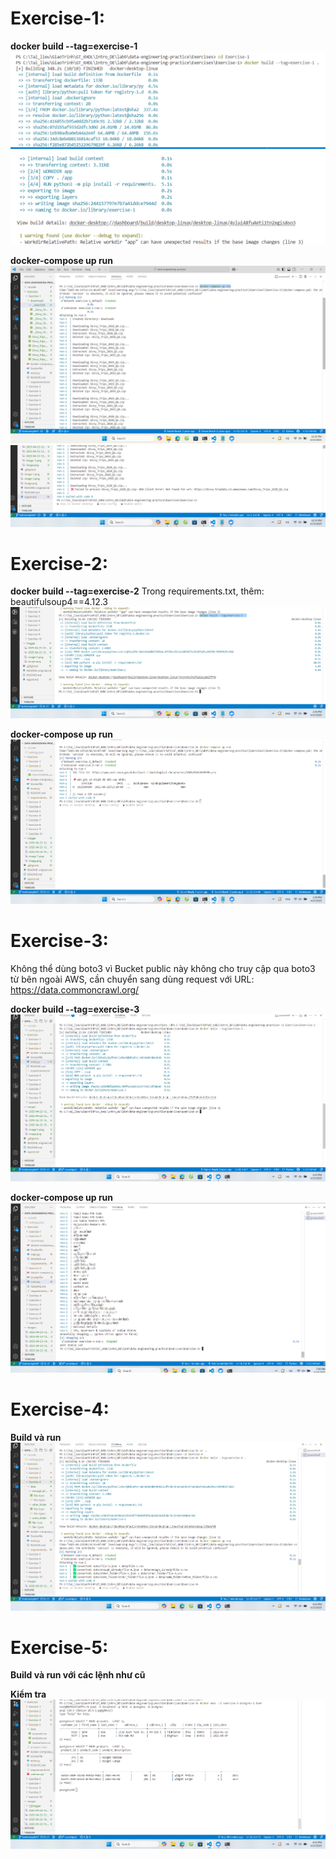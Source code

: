 # Exercise-1:
**docker build --tag=exercise-1**
![alt text](./images/image.png)
![alt text](./images/image-1.png)

**docker-compose up run**
![](images/2025-04-23-12-54-00.png)
![](images/2025-04-23-12-56-15.png)

# Exercise-2:
**docker build --tag=exercise-2**
Trong requirements.txt, thêm: beautifulsoup4==4.12.3
![](images/2025-04-23-14-57-14.png)

**docker-compose up run**
![](images/2025-04-23-15-00-03.png)

# Exercise-3:
Không thể dùng boto3 vì Bucket public này không cho truy cập qua boto3 từ bên ngoài AWS, cần chuyển sang dùng request với 
URL: https://data.commoncrawl.org/

**docker build --tag=exercise-3**
![](images/2025-04-23-18-23-53.png)

**docker-compose up run**
![](images/2025-04-23-19-59-09.png)

# Exercise-4:
**Build và run**
![](images/2025-04-23-20-23-31.png)

# Exercise-5:
**Build và run với các lệnh như cũ**

**Kiểm tra**
![](images/2025-04-23-20-53-12.png)